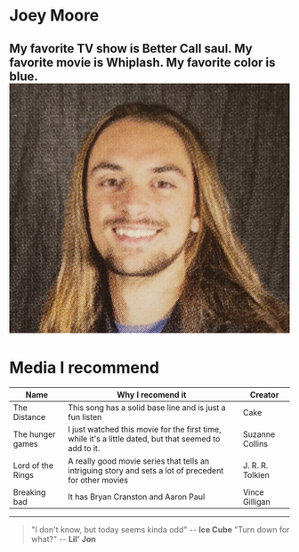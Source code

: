 # Joey Moore
My favorite TV show is Better Call saul. My favorite movie is Whiplash. My favorite color is blue. 
![Me](coverpicture.jpg)
---
# Media I recommend
| Name | Why I recomend it | Creator |
| --- | --- | --- |
| The Distance | This song has a solid base line and is just a fun listen | Cake |
| The hunger games | I just watched this movie for the first time, while it's a little dated, but that seemed to add to it. | Suzanne Collins |
| Lord of the Rings | A really good movie series that tells an intriguing story and sets a lot of precedent for other movies | J. R. R. Tolkien |
| Breaking bad | It has Bryan Cranston and Aaron Paul | Vince Gilligan |
---
> "I don't know, but today seems kinda odd" -- **Ice Cube**
> "Turn down for what?" -- **Lil' Jon**